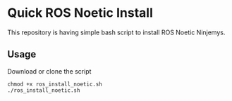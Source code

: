 # Quick ROS Noetic Install

This repository is having simple bash script to install ROS Noetic Ninjemys.

## Usage

Download or clone the script
```
chmod +x ros_install_noetic.sh
./ros_install_noetic.sh
```        
